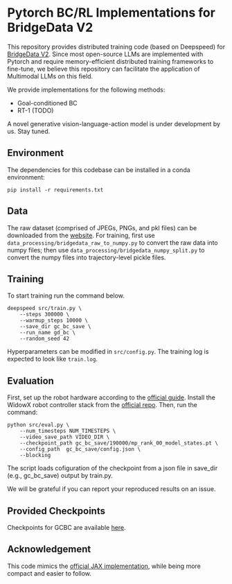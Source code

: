 # Pytorch BC/RL Implementations for BridgeData V2

This repository provides distributed training code (based on Deepspeed) for [BridgeData V2](https://rail-berkeley.github.io/bridgedata/). Since most open-source LLMs are implemented with Pytorch and require memory-efficient distributed training frameworks to fine-tune, we believe this repository can facilitate the application of Multimodal LLMs on this field.

We provide implementations for the following methods:

- Goal-conditioned BC
- RT-1 (TODO)

A novel generative vision-language-action model is under development by us. Stay tuned.

## Environment

The dependencies for this codebase can be installed in a conda environment:

```
pip install -r requirements.txt
```

## Data

The raw dataset (comprised of JPEGs, PNGs, and pkl files) can be downloaded from the [website](https://rail-berkeley.github.io/bridgedata/). For training, first use `data_processing/bridgedata_raw_to_numpy.py` to convert the raw data into numpy files; then use `data_processing/bridgedata_numpy_split.py` to convert the numpy files into trajectory-level pickle files.

## Training

To start training run the command below.

```
deepspeed src/train.py \
    --steps 300000 \
    --warmup_steps 10000 \
    --save_dir gc_bc_save \
    --run_name gd_bc \
    --random_seed 42
```

Hyperparameters can be modified in `src/config.py`.
The training log is expected to look like `train.log`.

## Evaluation

First, set up the robot hardware according to the [official guide](https://docs.google.com/document/d/1si-6cTElTWTgflwcZRPfgHU7-UwfCUkEztkH3ge5CGc/edit?usp=sharing). Install the WidowX robot controller stack from the [official repo](https://github.com/rail-berkeley/bridge_data_robot). Then, run the command:

```
python src/eval.py \
    --num_timesteps NUM_TIMESTEPS \
    --video_save_path VIDEO_DIR \
    --checkpoint_path gc_bc_save/190000/mp_rank_00_model_states.pt \
    --config_path  gc_bc_save/config.json \
    --blocking
```

The script loads cofiguration of the checkpoint from a json file in save_dir (e.g., gc_bc_save) output by train.py.

We will be grateful if you can report your reproduced results on an issue.

## Provided Checkpoints

Checkpoints for GCBC are available [here](https://drive.google.com/drive/folders/11d6OPfqE51YHa28Rgwt26u849IaayqAs?usp=sharing).

## Acknowledgement

This code mimics the [official JAX implementation](https://github.com/rail-berkeley/bridge_data_v2), while being more compact and easier to follow.
